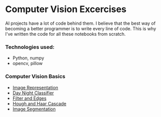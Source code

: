 # Computer Vision Excercises

AI projects have a lot of code behind them. I believe that the best way of becoming a better programmer is to write every line of code. This is why I've written the code for all these notebooks from scratch.

### Technologies used:

- Python, numpy
- opencv, pillow

### Computer Vision Basics

* [Image Representation](https://github.com/HannaLAguilar/Computer_Vision_Udacity/blob/master/Excercises/1.%20Image%20Representation.ipynb)
* [Day Night Classifier](https://github.com/HannaLAguilar/Computer_Vision_Udacity/blob/master/Excercises/2.%20Day%20and%20Night%20Classifier.ipynb)
* [Filter and Edges](https://github.com/HannaLAguilar/Computer_Vision_Udacity/blob/master/Excercises/3.%20Filter%20and%20Edge%20detection.ipynb)
* [Hough and Haar Cascade](https://github.com/HannaLAguilar/Computer_Vision_Udacity/blob/master/Excercises/4.%20Hough%20and%20Haar%20Cascade.ipynb)
* [Image Segmentation](https://github.com/HannaLAguilar/Computer_Vision_Udacity/blob/master/Excercises/5.%20Features%20Image%20Segmentation.ipynb)
